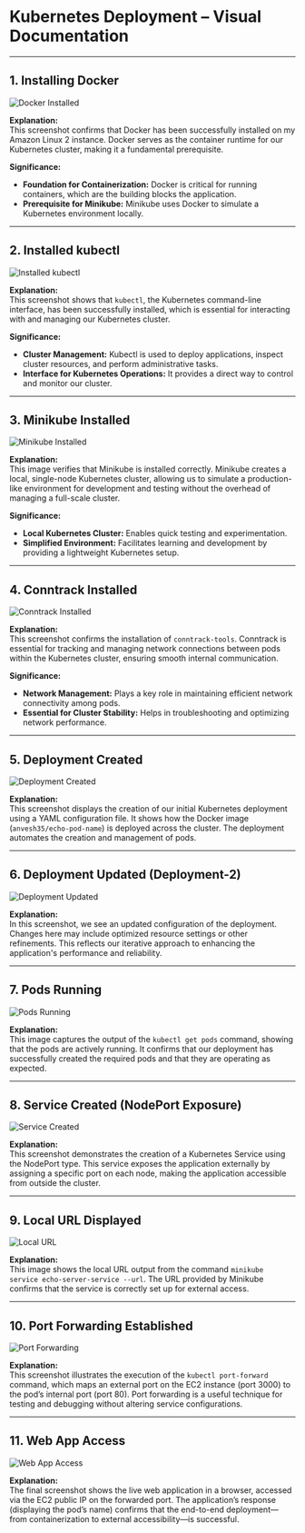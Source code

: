 # Kubernetes Deployment – Visual Documentation

---

## 1. Installing Docker

![Docker Installed](../Screenshots/Docker-Installed.png)

**Explanation:**  
This screenshot confirms that Docker has been successfully installed on my Amazon Linux 2 instance. Docker serves as the container runtime for our Kubernetes cluster, making it a fundamental prerequisite.

**Significance:**  
- **Foundation for Containerization:** Docker is critical for running containers, which are the building blocks the application.
- **Prerequisite for Minikube:** Minikube uses Docker to simulate a Kubernetes environment locally.

---

## 2. Installed kubectl

![Installed kubectl](../Screenshots/Installed-Kubectl.png)

**Explanation:**  
This screenshot shows that `kubectl`, the Kubernetes command-line interface, has been successfully installed, which is essential for interacting with and managing our Kubernetes cluster.

**Significance:**  
- **Cluster Management:** Kubectl is used to deploy applications, inspect cluster resources, and perform administrative tasks.
- **Interface for Kubernetes Operations:** It provides a direct way to control and monitor our cluster.

---

## 3. Minikube Installed

![Minikube Installed](../screenshots/minikube-installed.png)

**Explanation:**  
This image verifies that Minikube is installed correctly. Minikube creates a local, single-node Kubernetes cluster, allowing us to simulate a production-like environment for development and testing without the overhead of managing a full-scale cluster.

**Significance:**  
- **Local Kubernetes Cluster:** Enables quick testing and experimentation.
- **Simplified Environment:** Facilitates learning and development by providing a lightweight Kubernetes setup.

---

## 4. Conntrack Installed

![Conntrack Installed](../screenshots/conntrack-installed.png)

**Explanation:**  
This screenshot confirms the installation of `conntrack-tools`. Conntrack is essential for tracking and managing network connections between pods within the Kubernetes cluster, ensuring smooth internal communication.

**Significance:**  
- **Network Management:** Plays a key role in maintaining efficient network connectivity among pods.
- **Essential for Cluster Stability:** Helps in troubleshooting and optimizing network performance.

---

## 5. Deployment Created

![Deployment Created](../screenshots/deployment.png)

**Explanation:**  
This screenshot displays the creation of our initial Kubernetes deployment using a YAML configuration file. It shows how the Docker image (`anvesh35/echo-pod-name`) is deployed across the cluster. The deployment automates the creation and management of pods.

---

## 6. Deployment Updated (Deployment-2)

![Deployment Updated](../screenshots/deployment-2.png)

**Explanation:**  
In this screenshot, we see an updated configuration of the deployment. Changes here may include optimized resource settings or other refinements. This reflects our iterative approach to enhancing the application's performance and reliability.

---

## 7. Pods Running

![Pods Running](../screenshots/pods-running.png)

**Explanation:**  
This image captures the output of the `kubectl get pods` command, showing that the pods are actively running. It confirms that our deployment has successfully created the required pods and that they are operating as expected.

---

## 8. Service Created (NodePort Exposure)

![Service Created](../screenshots/service-creation.png)

**Explanation:**  
This screenshot demonstrates the creation of a Kubernetes Service using the NodePort type. This service exposes the application externally by assigning a specific port on each node, making the application accessible from outside the cluster.

---

## 9. Local URL Displayed

![Local URL](../screenshots/local-url.png)

**Explanation:**  
This image shows the local URL output from the command `minikube service echo-server-service --url`. The URL provided by Minikube confirms that the service is correctly set up for external access.

---

## 10. Port Forwarding Established

![Port Forwarding](../screenshots/port-forwarding.png)

**Explanation:**  
This screenshot illustrates the execution of the `kubectl port-forward` command, which maps an external port on the EC2 instance (port 3000) to the pod’s internal port (port 80). Port forwarding is a useful technique for testing and debugging without altering service configurations.

---

## 11. Web App Access

![Web App Access](../Screenshots/Web-App.png)

**Explanation:**  
The final screenshot shows the live web application in a browser, accessed via the EC2 public IP on the forwarded port. The application’s response (displaying the pod’s name) confirms that the end-to-end deployment—from containerization to external accessibility—is successful.
